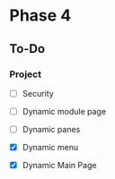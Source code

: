 # Phase 4

## To-Do

### Project

- [ ] Security

- [ ] Dynamic module page

- [ ] Dynamic panes

- [x] Dynamic menu

- [x] Dynamic Main Page
